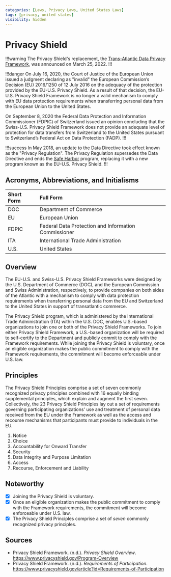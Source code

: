 ```yaml
---
categories: [Laws, Privacy Laws, United States Laws]
tags: [privacy, united states]
visibility: hidden
---
```


# Privacy Shield

!!!warning
The Privacy Shield's replacement, the [Trans-Atlantic Data Privacy Framework](/laws/tadp.md), was announced on March 25, 2022.
!!!

!!!danger
On July 16, 2020, the Court of Justice of the European Union issued a judgment declaring as "invalid" the European Commission’s Decision (EU) 2016/1250 of 12 July 2016 on the adequacy of the protection provided by the EU-U.S. Privacy Shield. As a result of that decision, the EU-U.S. Privacy Shield Framework is no longer a valid mechanism to comply with EU data protection requirements when transferring personal data from the European Union to the United States.

On September 8, 2020 the Federal Data Protection and Information Commissioner (FDPIC) of Switzerland issued an opinion concluding that the Swiss-U.S. Privacy Shield Framework does not provide an adequate level of protection for data transfers from Switzerland to the United States pursuant to Switzerland’s Federal Act on Data Protection (FADP).
!!!

!!!success
In May 2018, an update to the Data Directive took effect known as the "Privacy Regulation". The Privacy Regulation supersedes the Data Directive and ends the [Safe Harbor](/laws/safe-harbor.md) program, replacing it with a new program known as the EU-U.S. Privacy Shield.
!!!

## Acronyms, Abbreviations, and Initialisms

Short Form | Full Form
:--- | :---
DOC | Department of Commerce
EU | European Union
FDPIC | Federal Data Protection and Information Commissioner
ITA | International Trade Administration
U.S. | United States

## Overview

The EU-U.S. and Swiss-U.S. Privacy Shield Frameworks were designed by the U.S. Department of Commerce (DOC), and the European Commission and Swiss Administration, respectively, to provide companies on both sides of the Atlantic with a mechanism to comply with data protection requirements when transferring personal data from the EU and Switzerland to the United States in support of transatlantic commerce.

The Privacy Shield program, which is administered by the International Trade Administration (ITA) within the U.S. DOC, enables U.S.-based organizations to join one or both of the Privacy Shield Frameworks. To join either Privacy Shield Framework, a U.S.-based organization will be required to self-certify to the Department and publicly commit to comply with the Framework requirements. While joining the Privacy Shield is voluntary, once an eligible organization makes the public commitment to comply with the Framework requirements, the commitment will become enforceable under U.S. law.

## Principles

The Privacy Shield Principles comprise a set of seven commonly recognized privacy principles combined with 16 equally binding supplemental principles, which explain and augment the first seven. Collectively, the 23 Privacy Shield Principles lay out a set of requirements governing participating organizations' use and treatment of personal data received from the EU under the Framework as well as the access and recourse mechanisms that participants must provide to individuals in the EU.

1. Notice
2. Choice
3. Accountability for Onward Transfer
4. Security
5. Data Integrity and Purpose Limitation
6. Access
7. Recourse, Enforcement and Liability

## Noteworthy

- [x] Joining the Privacy Shield is voluntary.
- [x] Once an eligible organization makes the public commitment to comply with the Framework requirements, the commitment will become enforceable under U.S. law.
- [x] The Privacy Shield Principles comprise a set of *seven* commonly recognized privacy principles.

## Sources

- Privacy Shield Framework. (n.d.). *Privacy Shield Overview*. https://www.privacyshield.gov/Program-Overview
- Privacy Shield Framework. (n.d.). *Requirements of Participation*. https://www.privacyshield.gov/article?id=Requirements-of-Participation
